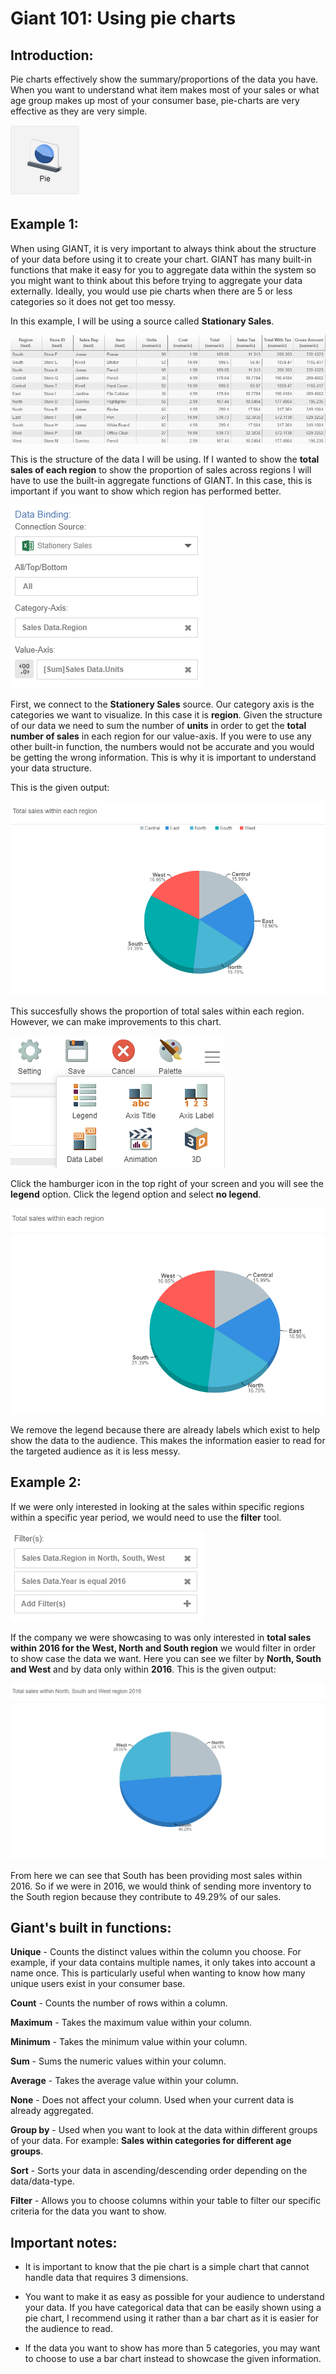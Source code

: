 # Giant 101: Using pie charts

## Introduction:
Pie charts effectively show the summary/proportions of the data you have. When you want to understand what item makes most of your sales or what age group makes up most of your consumer base, pie-charts are very effective as they are very simple.

![pieicon](images\giant-101-piechart\pie.PNG)

## Example 1: 

When using GIANT, it is very important to always think about the structure of your data before using it to create your chart. GIANT has many built-in functions that make it easy for you to aggregate data within the system so you might want to think about this before trying to aggregate your data externally. Ideally, you would use pie charts when there are 5 or less categories so it does not get too messy.

In this example, I will be using a source called **Stationary Sales**. 

![data](images\giant-101-piechart\data-structure.PNG)

This is the structure of the data I will be using. If I wanted to show the **total sales of each region** to show the proportion of sales across regions I will have to use the built-in aggregate functions of GIANT. In this case, this is important if you want to show which region has performed better.

![data-binding](images\giant-101-piechart\data-bind.PNG)

First, we connect to the **Stationery Sales** source. Our category axis is the categories we want to visualize. In this case it is **region**. Given the structure of our data we need to sum the number of **units** in order to get the **total number of sales** in each region for our value-axis. If you were to use any other built-in function, the numbers would not be accurate and you would be getting the wrong information. This is why it is important to understand your data structure. 

This is the given output:

![pie-chart](images\giant-101-piechart\pie-chart.PNG)

This succesfully shows the proportion of total sales within each region. However, we can make improvements to this chart.

![example2](images/giant-101-linechart/legend.PNG)

Click the hamburger icon in the top right of your screen and you will see the **legend** option. Click the legend option and select **no legend**. 

![pie-chart2](images\giant-101-piechart\pie-chart-improved.PNG)

We remove the legend because there are already labels which exist to help show the data to the audience. This makes the information easier to read for the targeted audience as it is less messy.

## Example 2:

If we were only interested in looking at the sales within specific regions within a specific year period, we would need to use the **filter** tool.

![pie-chart2](images\giant-101-piechart\pie-chart-filter.PNG)

 If the company we were showcasing to was only interested in **total sales within 2016 for the West, North and South region** we would filter in order to show case the data we want. Here you can see we filter by **North, South and West** and by data only within **2016**. This is the given output:

![pie-chart2](images\giant-101-piechart\pie-chart-filter-d.PNG)

From here we can see that South has been providing most sales within 2016. So if we were in 2016, we would think of sending more inventory to the South region because they contribute to 49.29% of our sales.

## Giant's built in functions:

**Unique** - Counts the distinct values within the column you choose. For example, if your data contains multiple names, it only takes into account a name once. This is particularly useful when wanting to know how many unique users exist in your consumer base.

**Count** - Counts the number of rows within a column.

**Maximum** - Takes the maximum value within your column.

**Minimum** - Takes the minimum value within your column.

**Sum** - Sums the numeric values within your column.

**Average** - Takes the average value within your column.

**None** - Does not affect your column. Used when your current data is already aggregated.

**Group by** - Used when you want to look at the data within different groups of your data. For example: **Sales within categories for different age groups**.

**Sort** - Sorts your data in ascending/descending order depending on the data/data-type.

**Filter** - Allows you to choose columns within your table to filter our specific criteria for the data you want to show.

## Important notes:

- It is important to know that the pie chart is a simple chart that cannot handle data that requires 3 dimensions. 

- You want to make it as easy as possible for your audience to understand your data. If you have categorical data that can be easily shown using a pie chart, I recommend using it rather than a bar chart as it is easier for the audience to read.

- If the data you want to show has more than 5 categories, you may want to choose to use a bar chart instead to showcase the given information.